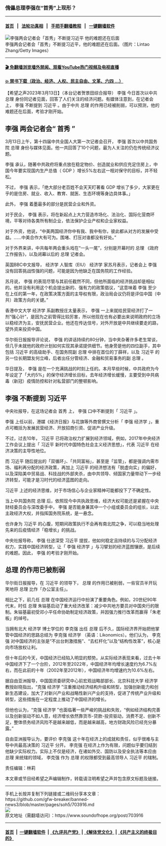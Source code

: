 ### 傀儡总理李强在“首秀”上现形？ 
------------------------

#### [首页](https://github.com/gfw-breaker/banned-news3/blob/master/README.md) &nbsp;&nbsp;|&nbsp;&nbsp; [法轮功真相](https://github.com/begood0513/basic/blob/master/README.md)  &nbsp;&nbsp;|&nbsp;&nbsp; [手把手翻墙教程](https://github.com/gfw-breaker/guides/wiki)  &nbsp;&nbsp;|&nbsp;&nbsp; [一键翻墙软件](https://github.com/gfw-breaker/nogfw/blob/master/README.md)  



<div><img alt="李强两会记者会「首秀」不断提习近平 他的难题还在后面" src="https://img.soundofhope.org/2023-03/gettyimages-1473134838-1678742063029.jpg"/>
<br/><figcaption class="caption">
 李强两会记者会「首秀」不断提习近平，他的难题还在后面。（图片：Lintao Zhang/Getty Images）
</figcaption></div><hr/>

#### [ 🎬  免翻墙浏览墙外禁闻、观看YouTube热门视频及电视直播](https://github.com/gfw-breaker/HelloWorld)

#### [ 💥  禁书下载（政治、经济、人权、民主自由、文革、六四 ...）](https://github.com/gfw-breaker/books/blob/master/README.md)

<div><div class="Content__Wrapper sc-1bvya0-0 elmmKw article_body" data-checkusr="" itemprop="articleBody">
 <div id="post_place_1">
 </div>
 <p class="meta-top">
  <span class="meta">
   【希望之声2023年3月13日】（本台记者贺景田综合报导）
  </span>
  <ok href="/term/14244">
   李强
  </ok>
  今日首次以中共
  <ok href="/term/13359">
   总理
  </ok>
  身份同记者见面，回答了人们关注的经济问题。有媒体注意到，在记者会上，
  <ok href="/term/14244">
   李强
  </ok>
  不断提到
  <ok href="/term/1063">
   习近平
  </ok>
  。由于中共
  <ok href="/term/13359">
   总理
  </ok>
  的作用已经被削弱，可以预测，他的难题还在后面，考验才刚开始。
 </p>
 <h2>
  <strong>
   <ok href="/term/14244">
    李强
   </ok>
   两会记者会“
   <ok href="/term/848387">
    首秀
   </ok>
   ”
  </strong>
 </h2>
 <p>
  3月13日上午，第十四届中共全国人大第一次记者会召开，
  <ok href="/term/14244">
   李强
  </ok>
  首次以中共国务院
  <ok href="/term/13359">
   总理
  </ok>
  身份与媒体见面。他一共回答了10个问题，最为人关注的仍在传统经济议题。
 </p>
 <p>
  <ok href="/term/14244">
   李强
  </ok>
  承认，随著中共政府将重点放在稳定物价、创造就业和供应充足住房上，中国今年要实现国内生产总值（
  <ok href="/term/1928">
   GDP
  </ok>
  ）增长5%左右这一相对保守的目标，并不轻松。
 </p>
 <p>
  不过，
  <ok href="/term/14244">
   李强
  </ok>
  表示，「绝大部分老百姓不会天天盯著看
  <ok href="/term/1928">
   GDP
  </ok>
  增长了多少，大家更在乎的是住房、就业、收入、教育、就医、生态环境等身边具体事。」
 </p>
 <p>
  此外，
  <ok href="/term/14244">
   李强
  </ok>
  着墨最多的部分是民营企业和外资。
 </p>
 <p>
  对于民企，
  <ok href="/term/14244">
   李强
  </ok>
  表示，将在新起点上大力营造市场化、法治化、国际化营商环境，平等对待各类所有制企业，依法保护企业产权和企业家权益。
 </p>
 <p>
  对于外资，他说，“中美两国经济你中有我、我中有你，彼此都从对方的发展中受益。……中美合作大有可为。围堵、打压对谁都没有好处。”
 </p>
 <p>
  对于外界来讲，中共每年两会重头戏在“一头一尾”，分别是开幕时的
  <ok href="/term/13359">
   总理
  </ok>
  《政府工作报告》，以及闭幕以后的
  <ok href="/term/13359">
   总理
  </ok>
  记者会。
 </p>
 <p>
  英国BBC中文报导，
  <ok href="/term/39311">
   经济学
  </ok>
  人智库（EIU）
  <ok href="/term/39311">
   经济学
  </ok>
  家苏月表示，记者会上
  <ok href="/term/14244">
   李强
  </ok>
  没有回答挑战性强的问题，可能是因为他缺乏在国务院的工作经验。
 </p>
 <p>
  苏月说，
  <ok href="/term/14244">
   李强
  </ok>
  的表现尽管与其前任截然不同，但他所面临的经济挑战却是相似的。他并没有利用这个机会提出新的、强有力的政策倡议，“这意味着
  <ok href="/term/14244">
   李强
  </ok>
  至少在上任的第一年，在政策决策方面的主导权有限，政治局会议仍将是评估中国（中共）政策方向的关键。”
 </p>
 <p>
  香港中文大学
  <ok href="/term/39311">
   经济学
  </ok>
  系副教授庄太量表示，
  <ok href="/term/14244">
   李强
  </ok>
  一上来就给民营经济打了一剂“强心针”，是因为之前管得比较厉害，所以他现在也有必要出来说明政府的立场以稳经济为主，安抚民营企业。他还在传达信号，对外开放是中共继续要走的路，望外资来投资中国。
 </p>
 <p>
  华尔街日报报导评论说，
  <ok href="/term/14244">
   李强
  </ok>
  的讲话持续约80分钟，当中夹杂著许多老生常谈，但几乎未就他的政府计划如何实现其承诺提供细节。他身旁是他的四位副手，其中包括
  <ok href="/term/1063">
   习近平
  </ok>
  的高级助手、在国务院副
  <ok href="/term/13359">
   总理
  </ok>
  中排在首位的丁薛祥，以及
  <ok href="/term/1063">
   习近平
  </ok>
  的另一位长期盟友何立峰，后者出任分管经济、金融和贸易事务的副
  <ok href="/term/13359">
   总理
  </ok>
  。
 </p>
 <p>
  华日提及，
  <ok href="/term/14244">
   李强
  </ok>
  是在一个充满挑战的时刻上任的。本月早些时候，中共政府为今年设定了「大约5%」的保守经济增长目标，去年经济增长缓慢，主要受到中共病毒（新冠）疫情防控和针对私营部门的整顿影响。
 </p>
 <h2>
  <strong>
   <ok href="/term/14244">
    李强
   </ok>
   不断提到
   <ok href="/term/1063">
    习近平
   </ok>
  </strong>
 </h2>
 <p>
  中央社报导，在这场记者会
  <ok href="/term/848387">
   首秀
  </ok>
  上，
  <ok href="/term/14244">
   李强
  </ok>
  口中不断提到「
  <ok href="/term/1063">
   习近平
  </ok>
  」。
 </p>
 <p>
  <ok href="/term/14244">
   李强
  </ok>
  上任以前，港媒《经济日报》与花旗等外商曾撰文分析「
  <ok href="/term/14244">
   李强
  </ok>
  <ok href="/term/39311">
   经济学
  </ok>
  」，重点可概括为发展民营经济、开放招商引资、促进产业升级。
 </p>
 <p>
  不过，过去10年，
  <ok href="/term/1063">
   习近平
  </ok>
  已将政治权力扩展到经济领域，例如，2017年中央经济工作会议上提出「
  <ok href="/term/1063">
   习近平
  </ok>
  新时代中国特色社会主义经济思想」，代表
  <ok href="/term/1063">
   习近平
  </ok>
  在经济决策的主导性地位。
 </p>
 <p>
  而
  <ok href="/term/1063">
   习近平
  </ok>
  随后提出的「双循环」、「共同富裕」，甚至是「监管」，都是强调内需市场、福利再分配的经济政策，再加上
  <ok href="/term/1063">
   习近平
  </ok>
  的经济想法有「脱虚向实」的偏好，以及深陷美中贸易战、科技战的外部夹杀，由中共领导、倾国家力量带动下一步经济转型，可能才是习时代的经济蓝图的走向。
 </p>
 <p>
  <ok href="/term/1063">
   习近平
  </ok>
  上述的经济思维，对于市场信心与企业家精神可能都投下了不确定性。
 </p>
 <p>
  当上中共国务院
  <ok href="/term/13359">
   总理
  </ok>
  后，依照现今中共执政思维，经济大权可能还是紧握在中央财经委员会与深改委手中，
  <ok href="/term/14244">
   李强
  </ok>
  是否能身兼其中一个小组或委员会的组长，以此主政经济大权，并指挥国务院系统，是一悬念。
 </p>
 <p>
  也许身为
  <ok href="/term/1063">
   习近平
  </ok>
  的心腹，短期间政策执行不会再有南北院之争，可以稳当地处理先来的后疫情经济「稳增长」的挑战。
 </p>
 <p>
  中央社报导称，
  <ok href="/term/14244">
   李强
  </ok>
  仕途深受
  <ok href="/term/1063">
   习近平
  </ok>
  提拔，他如何稳定且持续的与习分配经济权力，实践中国经济转型，让「
  <ok href="/term/14244">
   李强
  </ok>
  <ok href="/term/39311">
   经济学
  </ok>
  」与习擘划的经济蓝图镶嵌，是后续的难题。因此，
  <ok href="/term/14244">
   李强
  </ok>
  的考验才刚开始。
 </p>
 <h2>
  <strong>
   <ok href="/term/13359">
    总理
   </ok>
   的作用已被削弱
  </strong>
 </h2>
 <p>
  华尔街日报报导，在
  <ok href="/term/1063">
   习近平
  </ok>
  的领导下，
  <ok href="/term/13359">
   总理
  </ok>
  的作用已被削弱，一些官员半开玩笑地将
  <ok href="/term/13359">
   总理
  </ok>
  比作「办公室主任」。
 </p>
 <p>
  相比之下，前几任
  <ok href="/term/13359">
   总理
  </ok>
  在中国经济运行中扮演了重要角色。例如，20世纪90年代末，时任
  <ok href="/term/13359">
   总理
  </ok>
  朱镕基启动了重大经济改革：减少中共地方要员对中国央行的限制。朱镕基最初受邓小平任命协助制定经济政策，并因强力推行改革而赢得「朱老板」的绰号。
 </p>
 <p>
  当拥有北大
  <ok href="/term/39311">
   经济学
  </ok>
  博士学位的
  <ok href="/term/1429">
   李克强
  </ok>
  出任
  <ok href="/term/13359">
   总理
  </ok>
  后不久，国际经济界开始把他掌管中国经济的思路总结为
  <ok href="/term/1429">
   李克强
  </ok>
  <ok href="/term/39311">
   经济学
  </ok>
  （英语：Likonomics）。他们认为，
  <ok href="/term/1429">
   李克强
  </ok>
  对中国经济的主张是“不出台刺激措施”、“去杠杆化”以及“结构性改革”，核心是向市场放权让利。
 </p>
 <p>
  但十年后的今天，中国经济已经陷入明显的颓势。从实际经济表现来看，过去十年中国经济下了一个台阶，2012年至2022年，中国经济年均增长速度约为6.7%左右，而在此前的十年（2002年至2012年），中国经济年均增速约为10.6%左右。
 </p>
 <p>
  据自由亚洲报导，中国国资委研究中心前宏观战略部部长、北京科技大学
  <ok href="/term/39311">
   经济学
  </ok>
  教授赵晓指出，“克强
  <ok href="/term/39311">
   经济学
  </ok>
  ”注重推动经济结构升级和转型，加强创新能力和创新生态建设，加大了对新兴产业和战略性新兴产业的支持，促进了传统产业升级和转型，这些措施在一定程度上推动了中国经济的增长。
 </p>
 <p>
  但他也认为，“克强
  <ok href="/term/39311">
   经济学
  </ok>
  ”也面临著一些严峻的挑战和失败，“例如经济结构完善以及创新驱动不如人意，经济增长依然靠货币-贷款-投资驱动，消费不足、创新不足，整体债务经济风险不是越来越低，而是越来越高，地方财政风险已经充分暴露。”
 </p>
 <p>
  自由亚洲报导认为，要评价
  <ok href="/term/1429">
   李克强
  </ok>
  这十年在经济上的成就和责任，似乎很难与主导中共最高决策的
  <ok href="/term/1063">
   习近平
  </ok>
  分开。
  <ok href="/term/1429">
   李克强
  </ok>
  在经济上作为有限，问题似乎要归结到他缺少实际权力。实际上不仅是经济，在诸如外交、国防以及安全执法等本应由
  <ok href="/term/13359">
   总理
  </ok>
  来统辖的领域，
  <ok href="/term/1429">
   李克强
  </ok>
  作为
  <ok href="/term/13359">
   总理
  </ok>
  的权限都受到最高领导人
  <ok href="/term/1063">
   习近平
  </ok>
  的辖制。
 </p>
 <p class="meta-btm">
  责任编辑：林莉
 </p>
 <p class="meta-btm">
  本文章或节目经希望之声编辑制作，转载请注明希望之声并包含原文标题及链接。
 </p>
</div>
</div>
<hr/>
手机上长按并复制下列链接或二维码分享本文章：<br/>
https://github.com/gfw-breaker/banned-news3/blob/master/pages/soh5/703916.md <br/>
<a href='https://github.com/gfw-breaker/banned-news3/blob/master/pages/soh5/703916.md'><img src='https://github.com/gfw-breaker/banned-news3/blob/master/pages/soh5/703916.md.png'/></a> <br/>
原文地址（需翻墙访问）：https://www.soundofhope.org/post/703916


------------------------
#### [首页](https://github.com/gfw-breaker/banned-news3/blob/master/README.md) &nbsp;|&nbsp; [一键翻墙软件](https://github.com/gfw-breaker/nogfw/blob/master/README.md) &nbsp;| [《九评共产党》](https://github.com/gfw-breaker/9ping.md/blob/master/README.md#九评之一评共产党是什么) | [《解体党文化》](https://github.com/gfw-breaker/jtdwh.md/blob/master/README.md) | [《共产主义的终极目的》](https://github.com/gfw-breaker/gczydzjmd.md/blob/master/README.md)


<img src='http://gfw-breaker.win/banned-news3/pages/soh5/703916.md' width='0px' height='0px'/>